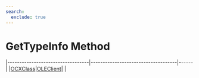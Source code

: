 ```yaml
---
search:
  exclude: true
---
```


<h1 class="heading"><span class="name">GetTypeInfo Method</span></h1>

|----------------------------------|------------------------------------|------|
|[OCXClass](../objects/ocxclass.md)|[OLEClient](../objects/oleclient.md)|&nbsp;|
